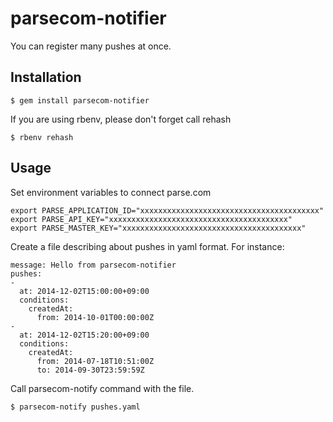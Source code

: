 # parsecom-notifier

You can register many pushes at once.

## Installation

    $ gem install parsecom-notifier

If you are using rbenv, please don't forget call rehash

    $ rbenv rehash

## Usage

Set environment variables to connect parse.com

    export PARSE_APPLICATION_ID="xxxxxxxxxxxxxxxxxxxxxxxxxxxxxxxxxxxxxxxx"
    export PARSE_API_KEY="xxxxxxxxxxxxxxxxxxxxxxxxxxxxxxxxxxxxxxxx"
    export PARSE_MASTER_KEY="xxxxxxxxxxxxxxxxxxxxxxxxxxxxxxxxxxxxxxxx"

Create a file describing about pushes in yaml format. For instance:

    message: Hello from parsecom-notifier
    pushes:
    -
      at: 2014-12-02T15:00:00+09:00
      conditions:
        createdAt:
          from: 2014-10-01T00:00:00Z
    -
      at: 2014-12-02T15:20:00+09:00
      conditions:
        createdAt:
          from: 2014-07-18T10:51:00Z
          to: 2014-09-30T23:59:59Z

Call parsecom-notify command with the file.

    $ parsecom-notify pushes.yaml
